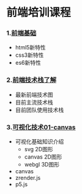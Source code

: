 # 前端培训课程


### 1.[前端基础](WebFrontEndBase.md)
-   html5新特性
-   css3新特性
-   es6新特性

### 2.[前端技术栈了解](WebFrontEndStack.md)
-   最新前端技术图
-   目前主流技术栈
-   目前团队使用技术栈

### 3.[可视化技术01-canvas](WebFrontVis01-canvas.md)
-   可视化基础知识介绍
    -   svg 2D图形
    -   canvas 2D图形
    -   webgl 3D图形
-   canvas
-   zrender.js
-   p5.js